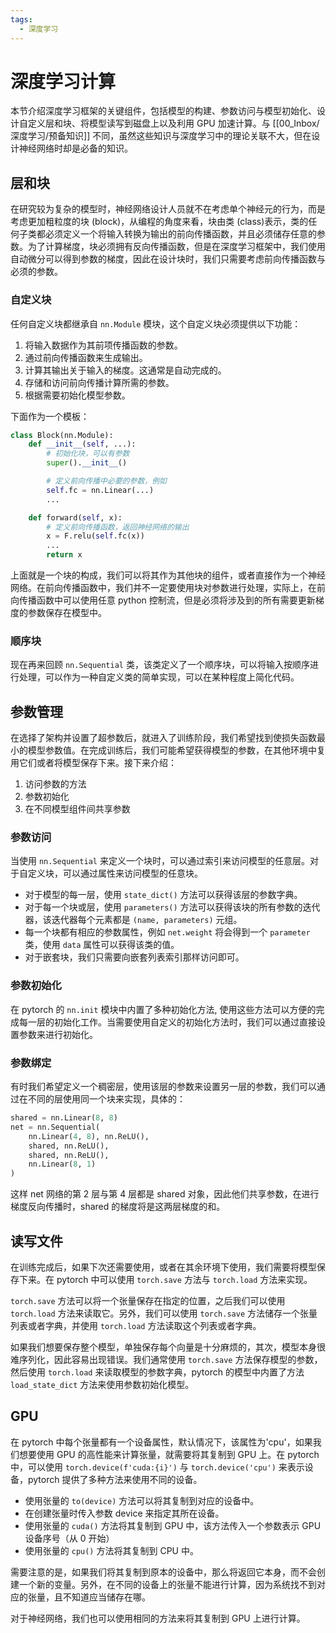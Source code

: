 ```yaml
---
tags:
  - 深度学习
---
```

# 深度学习计算

本节介绍深度学习框架的关键组件，包括模型的构建、参数访问与模型初始化、设计自定义层和块、将模型读写到磁盘上以及利用 GPU 加速计算。与 [[00_Inbox/深度学习/预备知识]] 不同，虽然这些知识与深度学习中的理论关联不大，但在设计神经网络时却是必备的知识。

## 层和块

在研究较为复杂的模型时，神经网络设计人员就不在考虑单个神经元的行为，而是考虑更加粗粒度的块 (block)，从编程的角度来看，块由类 (class)表示，类的任何子类都必须定义一个将输入转换为输出的前向传播函数，并且必须储存任意的参数。为了计算梯度，块必须拥有反向传播函数，但是在深度学习框架中，我们使用自动微分可以得到参数的梯度，因此在设计块时，我们只需要考虑前向传播函数与必须的参数。

### 自定义块

任何自定义块都继承自 `nn.Module` 模块，这个自定义块必须提供以下功能：
1. 将输入数据作为其前项传播函数的参数。
2. 通过前向传播函数来生成输出。
3. 计算其输出关于输入的梯度。这通常是自动完成的。
4. 存储和访问前向传播计算所需的参数。
5. 根据需要初始化模型参数。

下面作为一个模板：
```python
class Block(nn.Module):
	def __init__(self, ...):
		# 初始化块，可以有参数
		super().__init__()

		# 定义前向传播中必要的参数，例如
		self.fc = nn.Linear(...)
		...

	def forward(self, x):
		# 定义前向传播函数，返回神经网络的输出
		x = F.relu(self.fc(x))
		...
		return x
```

上面就是一个块的构成，我们可以将其作为其他块的组件，或者直接作为一个神经网络。在前向传播函数中，我们并不一定要使用块对参数进行处理，实际上，在前向传播函数中可以使用任意 python 控制流，但是必须将涉及到的所有需要更新梯度的参数保存在模型中。

### 顺序块

现在再来回顾 `nn.Sequential` 类，该类定义了一个顺序块，可以将输入按顺序进行处理，可以作为一种自定义类的简单实现，可以在某种程度上简化代码。

## 参数管理

在选择了架构并设置了超参数后，就进入了训练阶段，我们希望找到使损失函数最小的模型参数值。在完成训练后，我们可能希望获得模型的参数，在其他环境中复用它们或者将模型保存下来。接下来介绍：
1. 访问参数的方法
2. 参数初始化
3. 在不同模型组件间共享参数

### 参数访问

当使用 `nn.Sequential` 来定义一个块时，可以通过索引来访问模型的任意层。对于自定义块，可以通过属性来访问模型的任意块。
- 对于模型的每一层，使用 `state_dict()` 方法可以获得该层的参数字典。
- 对于每一个块或层，使用 `parameters()` 方法可以获得该块的所有参数的迭代器，该迭代器每个元素都是 `(name, parameters)` 元组。
- 每一个块都有相应的参数属性，例如 `net.weight` 将会得到一个 `parameter` 类，使用 `data` 属性可以获得该类的值。
- 对于嵌套块，我们只需要向嵌套列表索引那样访问即可。

### 参数初始化

在 pytorch 的 `nn.init` 模块中内置了多种初始化方法, 使用这些方法可以方便的完成每一层的初始化工作。当需要使用自定义的初始化方法时，我们可以通过直接设置参数来进行初始化。

### 参数绑定

有时我们希望定义一个稠密层，使用该层的参数来设置另一层的参数，我们可以通过在不同的层使用同一个块来实现，具体的：
```python
shared = nn.Linear(8, 8)
net = nn.Sequential(
	nn.Linear(4, 8), nn.ReLU(),
	shared, nn.ReLU(),
	shared, nn.ReLU(),
	nn.Linear(8, 1)
)
```
这样 net 网络的第 2 层与第 4 层都是 shared 对象，因此他们共享参数，在进行梯度反向传播时，shared 的梯度将是这两层梯度的和。

## 读写文件

在训练完成后，如果下次还需要使用，或者在其余环境下使用，我们需要将模型保存下来。在 pytorch 中可以使用 `torch.save` 方法与 `torch.load` 方法来实现。

`torch.save` 方法可以将一个张量保存在指定的位置，之后我们可以使用 `torch.load` 方法来读取它。另外，我们可以使用 `torch.save` 方法储存一个张量列表或者字典，并使用 `torch.load` 方法读取这个列表或者字典。

如果我们想要保存整个模型，单独保存每个向量是十分麻烦的，其次，模型本身很难序列化，因此容易出现错误。我们通常使用 `torch.save` 方法保存模型的参数，然后使用 `torch.load` 来读取模型的参数字典，pytorch 的模型中内置了方法 `load_state_dict` 方法来使用参数初始化模型。

## GPU

在 pytorch 中每个张量都有一个设备属性，默认情况下，该属性为'cpu'，如果我们想要使用 GPU 的高性能来计算张量，就需要将其复制到 GPU 上。在 pytorch 中，可以使用 `torch.device(f'cuda:{i}')` 与 `torch.device('cpu')` 来表示设备，pytorch 提供了多种方法来使用不同的设备。
- 使用张量的 `to(device)` 方法可以将其复制到对应的设备中。
- 在创建张量时传入参数 device 来指定其所在设备。
- 使用张量的 `cuda()` 方法将其复制到 GPU 中，该方法传入一个参数表示 GPU 设备序号（从 0 开始）
- 使用张量的 `cpu()` 方法将其复制到 CPU 中。

需要注意的是，如果我们将其复制到原本的设备中，那么将返回它本身，而不会创建一个新的变量。另外，在不同的设备上的张量不能进行计算，因为系统找不到对应的张量，且不知道应当储存在哪。

对于神经网络，我们也可以使用相同的方法来将其复制到 GPU 上进行计算。